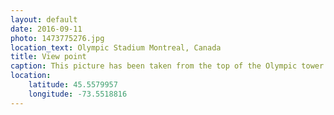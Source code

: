 ```yaml
---
layout: default
date: 2016-09-11
photo: 1473775276.jpg
location_text: Olympic Stadium Montreal, Canada
title: View point
caption: This picture has been taken from the top of the Olympic tower. From up there it is easier to see how big is the city and actually green. There is literally trees in every street!
location:
    latitude: 45.5579957
    longitude: -73.5518816
---
```


